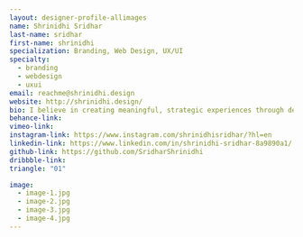 ```yaml
---
layout: designer-profile-allimages
name: Shrinidhi Sridhar
last-name: sridhar
first-name: shrinidhi
specialization: Branding, Web Design, UX/UI
specialty:
  - branding
  - webdesign
  - uxui
email: reachme@shrinidhi.design
website: http://shrinidhi.design/
bio: I believe in creating meaningful, strategic experiences through design. Also Leslie Knope is my spirit animal.
behance-link:
vimeo-link:
instagram-link: https://www.instagram.com/shrinidhisridhar/?hl=en
linkedin-link: https://www.linkedin.com/in/shrinidhi-sridhar-8a9890a1/
github-link: https://github.com/SridharShrinidhi
dribbble-link:
triangle: "01"

image:
  - image-1.jpg
  - image-2.jpg
  - image-3.jpg
  - image-4.jpg
---
```

